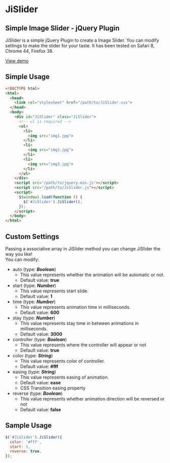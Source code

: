 JiSlider
========

Simple Image Slider - jQuery Plugin
-----------------------------------

JiSlider is a simple jQuery Plugin to create a Image Slider. You can modify settings to make the slider for your taste. It has been tested on Safari 8, Chrome 44, Firefox 38.

[View demo](http://jiyong.unifox.kr/file/html/JiSlider.html)

Simple Usage
------------

```html
<!DOCTYPE html>
<html>
  <head>
    <link rel="stylesheet" href="/path/to/JiSlider.css">
  </head>
  <body>
    <div id="JiSlider" class="JiSlider">
      <!-- ul is required -->
      <ul>
        <li>
          <img src="img1.jpg">
        </li>
        <li>
          <img src="img2.jpg">
        </li>
        <li>
          <img src="img3.jpg">
        </li>
      </ul>
    </div>
    <script src="/path/to/jquery.min.js"></script>
    <script src="/path/to/JiSlider.js"></script>
    <script>
      $(window).load(function () {
        $('#JiSlider').JiSlider();
      });
    </script>
  </body>
</html>
```

Custom Settings
---------------

Passing a associative array in JiSlider method you can change JiSlider the way you like!  
You can modify:
  + auto (type: ***Boolean***)
    + This value represents whether the animation will be automatic or not.
    + Default value: **true**
  + start (type: ***Number***)
    + This value represents start slide.
    + Default value: **1**
  + time (type: ***Number***)
    + This value represents animation time in milliseconds.
    + Default value: **600**
  + stay (type: ***Number***)
    + This value represents stay time in between animations in milliseconds.
    + Default value: **3000**
  + controller (type: ***Boolean***)
    + This value represents where the controller will appear or not
    + Default value: **true**
  + color (type: ***String***)
    + This value represents color of controller.
    + Default value: **#fff**
  + easing (type: ***String***)
    + This value represents easing of animation.
    + Default value: **ease**
    + CSS Transition easing property
  + reverse (type: ***Boolean***)
    + This value represents whether animation direction will be reversed or not
    + Default value: **false**

Sample Usage
------------

```javascript
$('#JiSlider').JiSlider({
  color: '#fff',
  start: 3,
  reverse: true,
});
```
